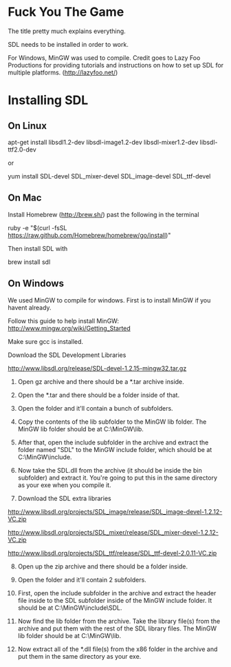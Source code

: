 Fuck You The Game
===========
The title pretty much explains everything.

SDL needs to be installed in order to work.

For Windows, MinGW was used to compile.
Credit goes to Lazy Foo Productions for providing tutorials and instructions on how to set up SDL for multiple platforms.
(http://lazyfoo.net/)

Installing SDL
===========
## On Linux
  apt-get install libsdl1.2-dev libsdl-image1.2-dev libsdl-mixer1.2-dev libsdl-ttf2.0-dev
  
or

  yum install SDL-devel SDL_mixer-devel SDL_image-devel SDL_ttf-devel
  

## On Mac
Install Homebrew (http://brew.sh/) past the following in the terminal

  ruby -e "$(curl -fsSL https://raw.github.com/Homebrew/homebrew/go/install)"
  
Then install SDL with

  brew install sdl
  
## On Windows
We used MinGW to compile for windows. First is to install MinGW if you havent already.

Follow this guide to help install MinGW: http://www.mingw.org/wiki/Getting_Started

Make sure gcc is installed.

Download the SDL Development Libraries

  http://www.libsdl.org/release/SDL-devel-1.2.15-mingw32.tar.gz
  
1) Open gz archive and there should be a *.tar archive inside.

2) Open the *.tar and there should be a folder inside of that.

3) Open the folder and it'll contain a bunch of subfolders.

4) Copy the contents of the lib subfolder to the MinGW lib folder.
The MinGW lib folder should be at C:\MinGW\lib.

5) After that, open the include subfolder in the archive and extract the folder named "SDL" to the MinGW include folder, which should be at C:\MinGW\include.

6) Now take the SDL.dll from the archive (it should be inside the bin subfolder) and extract it. You're going to put this in the same directory as your exe when you compile it.

7) Download the SDL extra libraries

  http://www.libsdl.org/projects/SDL_image/release/SDL_image-devel-1.2.12-VC.zip

  http://www.libsdl.org/projects/SDL_mixer/release/SDL_mixer-devel-1.2.12-VC.zip

  http://www.libsdl.org/projects/SDL_ttf/release/SDL_ttf-devel-2.0.11-VC.zip

8) Open up the zip archive and there should be a folder inside.

9) Open the folder and it'll contain 2 subfolders.

10) First, open the include subfolder in the archive and extract the header file inside to the SDL subfolder inside of the MinGW include folder. It should be at C:\MinGW\include\SDL.

11) Now find the lib folder from the archive. Take the library file(s) from the archive and put them with the rest of the SDL library files. The MinGW lib folder should be at C:\MinGW\lib.

12) Now extract all of the *.dll file(s) from the x86 folder in the archive and put them in the same directory as your exe.


